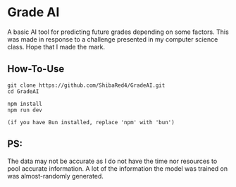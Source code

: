 # Grade AI

A basic AI tool for predicting future grades depending on some factors. This was made in response to a challenge presented in my computer science class. Hope that I made the mark.

## How-To-Use

```
git clone https://github.com/ShibaRed4/GradeAI.git
cd GradeAI

npm install
npm run dev

(if you have Bun installed, replace 'npm' with 'bun')
```

## PS:

The data may not be accurate as I do not have the time nor resources to pool accurate information. A lot of the information the model was trained on was almost-randomly generated.
